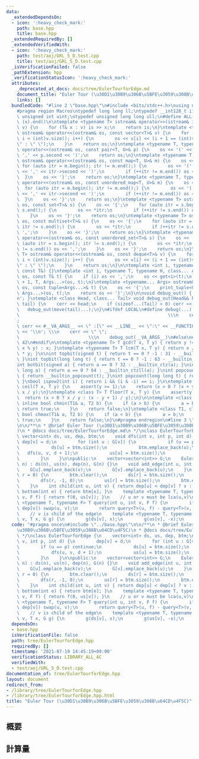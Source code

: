 ```yaml
---
data:
  _extendedDependsOn:
  - icon: ':heavy_check_mark:'
    path: base.hpp
    title: base.hpp
  _extendedRequiredBy: []
  _extendedVerifiedWith:
  - icon: ':heavy_check_mark:'
    path: test/aoj/GRL_5_D.test.cpp
    title: test/aoj/GRL_5_D.test.cpp
  _isVerificationFailed: false
  _pathExtension: hpp
  _verificationStatusIcon: ':heavy_check_mark:'
  attributes:
    _deprecated_at_docs: docs/tree/EulerTourforEdge.md
    document_title: "Euler Tour (\u30D1\u30B9\u306B\u5BFE\u3059\u308B\u64CD\u4F5C)"
    links: []
  bundledCode: "#line 2 \"base.hpp\"\n#include <bits/stdc++.h>\nusing namespace std;\n\
    #pragma region Macros\ntypedef long long ll;\ntypedef __int128_t i128;\ntypedef\
    \ unsigned int uint;\ntypedef unsigned long long ull;\n#define ALL(x) (x).begin(),\
    \ (x).end()\n\ntemplate <typename T> istream& operator>>(istream& is, vector<T>&\
    \ v) {\n    for (T& x : v) is >> x;\n    return is;\n}\ntemplate <typename T>\
    \ ostream& operator<<(ostream& os, const vector<T>& v) {\n    for (int i = 0;\
    \ i < (int)v.size(); i++) {\n        os << v[i] << (i + 1 == (int)v.size() ? \"\
    \" : \" \");\n    }\n    return os;\n}\ntemplate <typename T, typename U> ostream&\
    \ operator<<(ostream& os, const pair<T, U>& p) {\n    os << '(' << p.first <<\
    \ ',' << p.second << ')';\n    return os;\n}\ntemplate <typename T, typename U>\
    \ ostream& operator<<(ostream& os, const map<T, U>& m) {\n    os << '{';\n   \
    \ for (auto itr = m.begin(); itr != m.end();) {\n        os << '(' << itr->first\
    \ << ',' << itr->second << ')';\n        if (++itr != m.end()) os << ',';\n  \
    \  }\n    os << '}';\n    return os;\n}\ntemplate <typename T, typename U> ostream&\
    \ operator<<(ostream& os, const unordered_map<T, U>& m) {\n    os << '{';\n  \
    \  for (auto itr = m.begin(); itr != m.end();) {\n        os << '(' << itr->first\
    \ << ',' << itr->second << ')';\n        if (++itr != m.end()) os << ',';\n  \
    \  }\n    os << '}';\n    return os;\n}\ntemplate <typename T> ostream& operator<<(ostream&\
    \ os, const set<T>& s) {\n    os << '{';\n    for (auto itr = s.begin(); itr !=\
    \ s.end();) {\n        os << *itr;\n        if (++itr != s.end()) os << ',';\n\
    \    }\n    os << '}';\n    return os;\n}\ntemplate <typename T> ostream& operator<<(ostream&\
    \ os, const multiset<T>& s) {\n    os << '{';\n    for (auto itr = s.begin();\
    \ itr != s.end();) {\n        os << *itr;\n        if (++itr != s.end()) os <<\
    \ ',';\n    }\n    os << '}';\n    return os;\n}\ntemplate <typename T> ostream&\
    \ operator<<(ostream& os, const unordered_set<T>& s) {\n    os << '{';\n    for\
    \ (auto itr = s.begin(); itr != s.end();) {\n        os << *itr;\n        if (++itr\
    \ != s.end()) os << ',';\n    }\n    os << '}';\n    return os;\n}\ntemplate <typename\
    \ T> ostream& operator<<(ostream& os, const deque<T>& v) {\n    for (int i = 0;\
    \ i < (int)v.size(); i++) {\n        os << v[i] << (i + 1 == (int)v.size() ? \"\
    \" : \" \");\n    }\n    return os;\n}\n\ntemplate <int i, typename T> void print_tuple(ostream&,\
    \ const T&) {}\ntemplate <int i, typename T, typename H, class... Args> void print_tuple(ostream&\
    \ os, const T& t) {\n    if (i) os << ',';\n    os << get<i>(t);\n    print_tuple<i\
    \ + 1, T, Args...>(os, t);\n}\ntemplate <typename... Args> ostream& operator<<(ostream&\
    \ os, const tuple<Args...>& t) {\n    os << '{';\n    print_tuple<0, tuple<Args...>,\
    \ Args...>(os, t);\n    return os << '}';\n}\n\nvoid debug_out() { cerr << '\\\
    n'; }\ntemplate <class Head, class... Tail> void debug_out(Head&& head, Tail&&...\
    \ tail) {\n    cerr << head;\n    if (sizeof...(Tail) > 0) cerr << \", \";\n \
    \   debug_out(move(tail)...);\n}\n#ifdef LOCAL\n#define debug(...)           \
    \                                                        \\\n    cerr << \" \"\
    ;                                                                     \\\n   \
    \ cerr << #__VA_ARGS__ << \" :[\" << __LINE__ << \":\" << __FUNCTION__ << \"]\"\
    \ << '\\n'; \\\n    cerr << \" \";                                           \
    \                          \\\n    debug_out(__VA_ARGS__)\n#else\n#define debug(...)\
    \ 42\n#endif\n\ntemplate <typename T> T gcd(T x, T y) { return y != 0 ? gcd(y,\
    \ x % y) : x; }\ntemplate <typename T> T lcm(T x, T y) { return x / gcd(x, y)\
    \ * y; }\n\nint topbit(signed t) { return t == 0 ? -1 : 31 - __builtin_clz(t);\
    \ }\nint topbit(long long t) { return t == 0 ? -1 : 63 - __builtin_clzll(t); }\n\
    int botbit(signed a) { return a == 0 ? 32 : __builtin_ctz(a); }\nint botbit(long\
    \ long a) { return a == 0 ? 64 : __builtin_ctzll(a); }\nint popcount(signed t)\
    \ { return __builtin_popcount(t); }\nint popcount(long long t) { return __builtin_popcountll(t);\
    \ }\nbool ispow2(int i) { return i && (i & -i) == i; }\n\ntemplate <class T> T\
    \ ceil(T x, T y) {\n    assert(y >= 1);\n    return (x > 0 ? (x + y - 1) / y :\
    \ x / y);\n}\ntemplate <class T> T floor(T x, T y) {\n    assert(y >= 1);\n  \
    \  return (x > 0 ? x / y : (x - y + 1) / y);\n}\n\ntemplate <class T1, class T2>\
    \ inline bool chmin(T1& a, T2 b) {\n    if (a > b) {\n        a = b;\n       \
    \ return true;\n    }\n    return false;\n}\ntemplate <class T1, class T2> inline\
    \ bool chmax(T1& a, T2 b) {\n    if (a < b) {\n        a = b;\n        return\
    \ true;\n    }\n    return false;\n}\n#pragma endregion\n#line 3 \"tree/EulerTourforEdge.hpp\"\
    \n\n/**\n * @brief Euler Tour (\u30D1\u30B9\u306B\u5BFE\u3059\u308B\u64CD\u4F5C\
    )\n * @docs docs/tree/EulerTourforEdge.md\n */\nclass EulerTourforEdge {\n   \
    \ vector<int> ds, us, dep, btm;\n    void dfs(int v, int p, int d) {\n       \
    \ dep[v] = d;\n        for (int u : G[v]) {\n            if (u == p) continue;\n\
    \            ds[u] = btm.size();\n            btm.emplace_back(u);\n         \
    \   dfs(u, v, d + 1);\n            us[u] = btm.size();\n            btm.emplace_back(u);\n\
    \        }\n    }\n\npublic:\n    vector<vector<int>> G;\n    EulerTourforEdge(int\
    \ n) : ds(n), us(n), dep(n), G(n) {}\n    void add_edge(int u, int v) {\n    \
    \    G[u].emplace_back(v);\n        G[v].emplace_back(u);\n    }\n    void build(int\
    \ r = 0) {\n        btm.clear();\n        ds[r] = btm.size();\n        btm.emplace_back(r);\n\
    \        dfs(r, -1, 0);\n        us[r] = btm.size();\n        btm.emplace_back(r);\n\
    \    }\n    int child(int u, int v) { return dep[u] < dep[v] ? v : u; }\n    int\
    \ bottom(int e) { return btm[e]; }\n    template <typename T, typename F> T query(int\
    \ v, F f) { return f(0, us[v]); }\n    // u or v must be lca(u,v)\n    template\
    \ <typename T, typename F> T query(int u, int v, F f) {\n        if (dep[u] <\
    \ dep[v]) swap(u, v);\n        return query<T>(u, f) - query<T>(v, f);\n    }\n\
    \    // v is child of the edge\n    template <typename T, typename G> void update(int\
    \ v, T x, G g) {\n        g(ds[v], x);\n        g(us[v], -x);\n    }\n};\n"
  code: "#pragma once\n#include \"../base.hpp\"\n\n/**\n * @brief Euler Tour (\u30D1\
    \u30B9\u306B\u5BFE\u3059\u308B\u64CD\u4F5C)\n * @docs docs/tree/EulerTourforEdge.md\n\
    \ */\nclass EulerTourforEdge {\n    vector<int> ds, us, dep, btm;\n    void dfs(int\
    \ v, int p, int d) {\n        dep[v] = d;\n        for (int u : G[v]) {\n    \
    \        if (u == p) continue;\n            ds[u] = btm.size();\n            btm.emplace_back(u);\n\
    \            dfs(u, v, d + 1);\n            us[u] = btm.size();\n            btm.emplace_back(u);\n\
    \        }\n    }\n\npublic:\n    vector<vector<int>> G;\n    EulerTourforEdge(int\
    \ n) : ds(n), us(n), dep(n), G(n) {}\n    void add_edge(int u, int v) {\n    \
    \    G[u].emplace_back(v);\n        G[v].emplace_back(u);\n    }\n    void build(int\
    \ r = 0) {\n        btm.clear();\n        ds[r] = btm.size();\n        btm.emplace_back(r);\n\
    \        dfs(r, -1, 0);\n        us[r] = btm.size();\n        btm.emplace_back(r);\n\
    \    }\n    int child(int u, int v) { return dep[u] < dep[v] ? v : u; }\n    int\
    \ bottom(int e) { return btm[e]; }\n    template <typename T, typename F> T query(int\
    \ v, F f) { return f(0, us[v]); }\n    // u or v must be lca(u,v)\n    template\
    \ <typename T, typename F> T query(int u, int v, F f) {\n        if (dep[u] <\
    \ dep[v]) swap(u, v);\n        return query<T>(u, f) - query<T>(v, f);\n    }\n\
    \    // v is child of the edge\n    template <typename T, typename G> void update(int\
    \ v, T x, G g) {\n        g(ds[v], x);\n        g(us[v], -x);\n    }\n};"
  dependsOn:
  - base.hpp
  isVerificationFile: false
  path: tree/EulerTourforEdge.hpp
  requiredBy: []
  timestamp: '2021-07-19 14:45:19+09:00'
  verificationStatus: LIBRARY_ALL_AC
  verifiedWith:
  - test/aoj/GRL_5_D.test.cpp
documentation_of: tree/EulerTourforEdge.hpp
layout: document
redirect_from:
- /library/tree/EulerTourforEdge.hpp
- /library/tree/EulerTourforEdge.hpp.html
title: "Euler Tour (\u30D1\u30B9\u306B\u5BFE\u3059\u308B\u64CD\u4F5C)"
---
```

## 概要

## 計算量